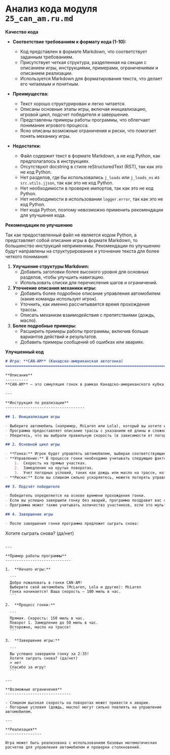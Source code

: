# Анализ кода модуля `25_can_am.ru.md`

**Качество кода**

-   **Соответствие требованиям к формату кода (1-10):**
    -   Код представлен в формате Markdown, что соответствует заданным требованиям.
    -   Присутствует четкая структура, разделенная на секции с описанием игры, инструкциями, примерами, ограничениями и описанием реализации.
    -   Используется Markdown для форматирования текста, что делает его читаемым и понятным.

-   **Преимущества:**
    -   Текст хорошо структурирован и легко читается.
    -   Описаны основные этапы игры, включая инициализацию, игровой цикл, подсчет победителя и завершение.
    -   Представлены примеры работы программы, что облегчает понимание игрового процесса.
    -   Ясно описаны возможные ограничения и риски, что помогает понять механику игры.

-   **Недостатки:**
    -   Файл содержит текст в формате Markdown, а не код Python, как предполагалось в инструкциях.
    -   Отсутствуют docstring в стиле reStructuredText (RST), так как это не код Python.
    -   Нет разделов, где бы использовались `j_loads` или `j_loads_ns` из `src.utils.jjson`, так как это не код Python.
    -   Нет необходимости в проверке импортов, так как это не код Python.
    -   Нет необходимости в использовании `logger.error`, так как это не код Python.
    -   Нет кода Python, поэтому невозможно применить рекомендации для улучшения кода.

**Рекомендации по улучшению**

Так как предоставленный файл не является кодом Python, а представляет собой описание игры в формате Markdown, то большинство инструкций неприменимы. Рекомендации по улучшению будут направлены на структурирование и уточнение текста для более четкого понимания:

1.  **Улучшение структуры Markdown:**
    -   Добавить заголовки более высокого уровня для основных разделов, чтобы улучшить навигацию.
    -   Использовать списки для перечисления шагов и ограничений.
2.  **Уточнение описания механики игры:**
    -   Добавить более подробное описание управления автомобилем (какие команды использует игрок).
    -   Уточнить, как именно рассчитывается время прохождения трассы.
    -   Описать механизм взаимодействия с препятствиями (дождь, масло).
3.  **Более подробные примеры:**
    -   Расширить примеры работы программы, включив больше вариантов действий и результатов.
    -   Добавить примеры сообщений об ошибках или авариях.

**Улучшенный код**

```markdown
# Игра: **CAN-AM** (Канадско-американская автогонка)
=========================================================================================

**Описание**
----------
**CAN-AM** — это симуляция гонок в рамках Канадско-американского кубка, где игрок управляет группой из 7 машин (например, McLaren, Lola и другие). Гонка проходит по сложной трассе длиной 5,3 мили с 8 поворотами и 8 прямыми участками. На протяжении игры игрок должен управлять скоростью автомобиля (до 200 миль в час), избегать опасностей на трассе, таких как дождь и масло, и успешно завершить гонку.

---

**Инструкция по реализации**
-----------------------------------

## 1. Инициализация игры

- Выберите автомобиль (например, McLaren или Lola), который вы хотите использовать для гонки.
- Программа предоставляет описание трассы с указанием её длины и сложности.
- Убедитесь, что вы выбрали правильную скорость (в зависимости от погоды и состояния трассы), чтобы избежать аварий.

## 2. Основной цикл игры

- **Гонка:** Игрок будет управлять автомобилем, выбирая соответствующие скорости и маневры.
- **Управление:** В процессе гонки необходимо учитывать следующие факторы:
    1.  Скорость на прямых участках.
    2.  Замедление на крутых поворотах.
    3.  Учет погодных условий, таких как дождь или масло на трассе, которые требуют дополнительного контроля.
- **Риски:** Если вы слишком сильно ускоряетесь, можете потерять управление, а если будете слишком осторожны, то не сможете бороться за победу.

## 3. Подсчёт победителя

- Победитель определяется на основе времени прохождения гонки.
- Если вы успешно завершили гонку без аварий, программа поздравит вас с победой. Если вы столкнулись с препятствиями или не смогли удержаться на трассе, будет предложено попытаться снова.
- Программа может также учитывать количество участников, если это мультиплеерная версия игры.

## 4. Завершение игры

- После завершения гонки программа предложит сыграть снова:

  ```
  Хотите сыграть снова? (да/нет)
  ```

---

**Пример работы программы**
-----------------------------

1.  **Начало игры:**

    ```
    Добро пожаловать в гонки CAN-AM!
    Выберите свой автомобиль (McLaren, Lola и другие): McLaren
    Гонка начинается! Ваша скорость — 100 миль в час.
    ```

2.  **Процесс гонки:**

    ```
    Прямая. Скорость: 150 миль в час.
    Поворот 1. Замедление до 50 миль в час.
    Осторожно, масло на трассе!
    ```

3.  **Завершение игры:**

    ```
    Вы успешно завершили гонку за 2:35!
    Хотите сыграть снова? (да/нет)
    > нет
    Спасибо за игру!
    ```

---

**Возможные ограничения**
-----------------------------

- Слишком высокая скорость на поворотах может привести к аварии.
- Погодные условия (дождь, масло) могут сильно повлиять на управление автомобилем.

---

**Реализация**
----------------

Игра может быть реализована с использованием базовых математических расчетов для управления автомобилем и проверки столкновений.
```
